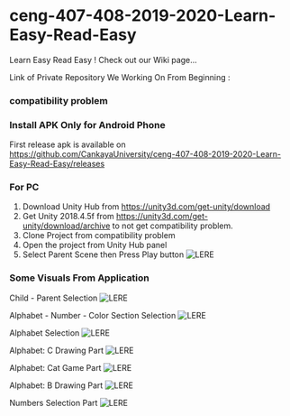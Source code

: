 # ceng-407-408-2019-2020-Learn-Easy-Read-Easy
Learn Easy Read Easy !
Check out our Wiki page... 

Link of Private Repository We Working On From Beginning :

### compatibility problem

### Install APK Only for Android Phone

First release apk is available on https://github.com/CankayaUniversity/ceng-407-408-2019-2020-Learn-Easy-Read-Easy/releases

### For PC

1. Download Unity Hub from https://unity3d.com/get-unity/download
2. Get Unity 2018.4.5f from https://unity3d.com/get-unity/download/archive to not get compatibility problem.
3. Clone Project from compatibility problem
4. Open the project from Unity Hub panel
5. Select Parent Scene then Press Play button
![LERE](https://user-images.githubusercontent.com/33478107/80761995-4df28d80-8b44-11ea-8867-7b35825cf19a.png)

### Some Visuals From Application
Child - Parent Selection
![LERE](https://user-images.githubusercontent.com/40864882/80763442-2f41c600-8b47-11ea-90da-1f01ba4e5abb.png)

Alphabet - Number - Color Section Selection
![LERE](https://user-images.githubusercontent.com/40864882/80763452-349f1080-8b47-11ea-8661-a7499b1d358a.png)

Alphabet Selection
![LERE](https://user-images.githubusercontent.com/40864882/80763456-379a0100-8b47-11ea-98fc-abafe2de121e.png)

Alphabet: C Drawing Part
![LERE](https://user-images.githubusercontent.com/40864882/80763462-3bc61e80-8b47-11ea-9b6e-49fa2ec9a245.png)

Alphabet: Cat Game Part
![LERE](https://user-images.githubusercontent.com/40864882/80763466-3ff23c00-8b47-11ea-8a78-49c30e43694b.png)

Alphabet: B Drawing Part
![LERE](https://user-images.githubusercontent.com/40864882/80763486-45e81d00-8b47-11ea-98bc-2ac1d70a794e.png)

Numbers Selection Part
![LERE](https://user-images.githubusercontent.com/40864882/80763493-4a143a80-8b47-11ea-9ffa-e04ddca7ba98.png)






